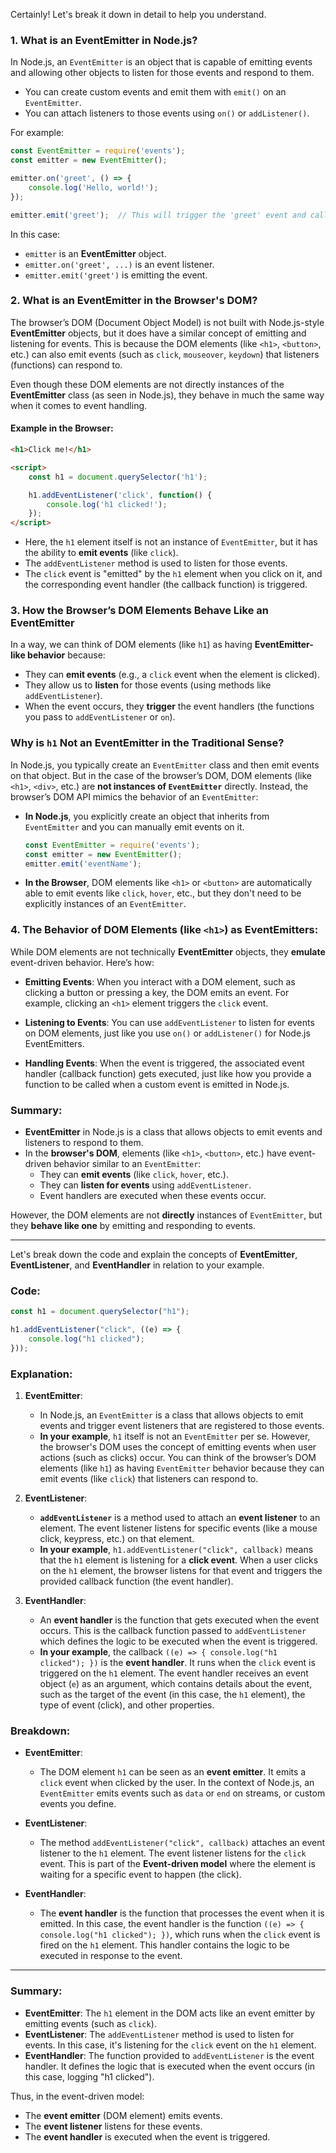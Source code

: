 Certainly! Let's break it down in detail to help you understand.

### 1. **What is an EventEmitter in Node.js?**

In Node.js, an `EventEmitter` is an object that is capable of emitting events and allowing other objects to listen for those events and respond to them. 

- You can create custom events and emit them with `emit()` on an `EventEmitter`.
- You can attach listeners to those events using `on()` or `addListener()`.
  
For example:

```javascript
const EventEmitter = require('events');
const emitter = new EventEmitter();

emitter.on('greet', () => {
    console.log('Hello, world!');
});

emitter.emit('greet');  // This will trigger the 'greet' event and call the listener.
```

In this case:
- `emitter` is an **EventEmitter** object.
- `emitter.on('greet', ...)` is an event listener.
- `emitter.emit('greet')` is emitting the event.

### 2. **What is an EventEmitter in the Browser's DOM?**

The browser’s DOM (Document Object Model) is not built with Node.js-style **EventEmitter** objects, but it does have a similar concept of emitting and listening for events. This is because the DOM elements (like `<h1>`, `<button>`, etc.) can also emit events (such as `click`, `mouseover`, `keydown`) that listeners (functions) can respond to.

Even though these DOM elements are not directly instances of the **EventEmitter** class (as seen in Node.js), they behave in much the same way when it comes to event handling.

#### Example in the Browser:

```html
<h1>Click me!</h1>

<script>
    const h1 = document.querySelector('h1');

    h1.addEventListener('click', function() {
        console.log('h1 clicked!');
    });
</script>
```

- Here, the `h1` element itself is not an instance of `EventEmitter`, but it has the ability to **emit events** (like `click`).
- The `addEventListener` method is used to listen for those events.
- The `click` event is "emitted" by the `h1` element when you click on it, and the corresponding event handler (the callback function) is triggered.

### 3. **How the Browser’s DOM Elements Behave Like an EventEmitter**

In a way, we can think of DOM elements (like `h1`) as having **EventEmitter-like behavior** because:
- They can **emit events** (e.g., a `click` event when the element is clicked).
- They allow us to **listen** for those events (using methods like `addEventListener`).
- When the event occurs, they **trigger** the event handlers (the functions you pass to `addEventListener` or `on`).

### **Why is `h1` Not an EventEmitter in the Traditional Sense?**

In Node.js, you typically create an `EventEmitter` class and then emit events on that object. But in the case of the browser’s DOM, DOM elements (like `<h1>`, `<div>`, etc.) are **not instances of `EventEmitter`** directly. Instead, the browser’s DOM API mimics the behavior of an `EventEmitter`:

- **In Node.js**, you explicitly create an object that inherits from `EventEmitter` and you can manually emit events on it.
  
  ```javascript
  const EventEmitter = require('events');
  const emitter = new EventEmitter();
  emitter.emit('eventName');
  ```

- **In the Browser**, DOM elements like `<h1>` or `<button>` are automatically able to emit events like `click`, `hover`, etc., but they don't need to be explicitly instances of an `EventEmitter`.

### 4. **The Behavior of DOM Elements (like `<h1>`) as EventEmitters:**

While DOM elements are not technically **EventEmitter** objects, they **emulate** event-driven behavior. Here’s how:

- **Emitting Events**: When you interact with a DOM element, such as clicking a button or pressing a key, the DOM emits an event. For example, clicking an `<h1>` element triggers the `click` event.
  
- **Listening to Events**: You can use `addEventListener` to listen for events on DOM elements, just like you use `on()` or `addListener()` for Node.js EventEmitters.
  
- **Handling Events**: When the event is triggered, the associated event handler (callback function) gets executed, just like how you provide a function to be called when a custom event is emitted in Node.js.

### Summary:

- **EventEmitter** in Node.js is a class that allows objects to emit events and listeners to respond to them.
- In the **browser's DOM**, elements (like `<h1>`, `<button>`, etc.) have event-driven behavior similar to an `EventEmitter`:
  - They can **emit events** (like `click`, `hover`, etc.).
  - They can **listen for events** using `addEventListener`.
  - Event handlers are executed when these events occur.
  
However, the DOM elements are not **directly** instances of `EventEmitter`, but they **behave like one** by emitting and responding to events.

---

Let's break down the code and explain the concepts of **EventEmitter**, **EventListener**, and **EventHandler** in relation to your example.

### Code:
```javascript
const h1 = document.querySelector("h1");

h1.addEventListener("click", ((e) => {
    console.log("h1 clicked");
}));
```

### Explanation:

1. **EventEmitter**:
   - In Node.js, an `EventEmitter` is a class that allows objects to emit events and trigger event listeners that are registered to those events.
   - **In your example**, `h1` itself is not an `EventEmitter` per se. However, the browser's DOM uses the concept of emitting events when user actions (such as clicks) occur. You can think of the browser’s DOM elements (like `h1`) as having `EventEmitter` behavior because they can emit events (like `click`) that listeners can respond to.

2. **EventListener**:
   - **`addEventListener`** is a method used to attach an **event listener** to an element. The event listener listens for specific events (like a mouse click, keypress, etc.) on that element.
   - **In your example**, `h1.addEventListener("click", callback)` means that the `h1` element is listening for a **click event**. When a user clicks on the `h1` element, the browser listens for that event and triggers the provided callback function (the event handler).

3. **EventHandler**:
   - An **event handler** is the function that gets executed when the event occurs. This is the callback function passed to `addEventListener` which defines the logic to be executed when the event is triggered.
   - **In your example**, the callback `((e) => { console.log("h1 clicked"); })` is the **event handler**. It runs when the `click` event is triggered on the `h1` element. The event handler receives an event object (`e`) as an argument, which contains details about the event, such as the target of the event (in this case, the `h1` element), the type of event (click), and other properties.

### Breakdown:

- **EventEmitter**:
  - The DOM element `h1` can be seen as an **event emitter**. It emits a `click` event when clicked by the user. In the context of Node.js, an `EventEmitter` emits events such as `data` or `end` on streams, or custom events you define.
  
- **EventListener**:
  - The method `addEventListener("click", callback)` attaches an event listener to the `h1` element. The event listener listens for the `click` event. This is part of the **Event-driven model** where the element is waiting for a specific event to happen (the click).
  
- **EventHandler**:
  - The **event handler** is the function that processes the event when it is emitted. In this case, the event handler is the function `((e) => { console.log("h1 clicked"); })`, which runs when the `click` event is fired on the `h1` element. This handler contains the logic to be executed in response to the event.

---

### **Summary:**

- **EventEmitter**: The `h1` element in the DOM acts like an event emitter by emitting events (such as `click`).
- **EventListener**: The `addEventListener` method is used to listen for events. In this case, it's listening for the `click` event on the `h1` element.
- **EventHandler**: The function provided to `addEventListener` is the event handler. It defines the logic that is executed when the event occurs (in this case, logging "h1 clicked").

Thus, in the event-driven model:
- The **event emitter** (DOM element) emits events.
- The **event listener** listens for these events.
- The **event handler** is executed when the event is triggered.
